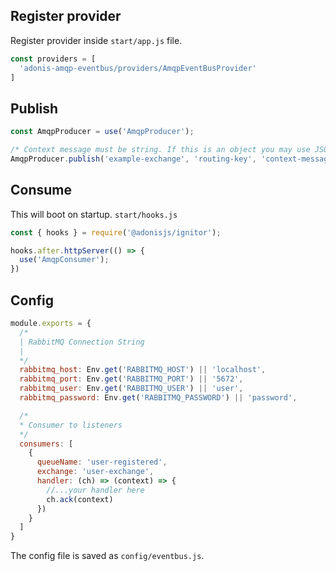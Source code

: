 ## Register provider
Register provider inside `start/app.js` file.

```js
const providers = [
  'adonis-amqp-eventbus/providers/AmqpEventBusProvider'
]
```

## Publish

```js
const AmqpProducer = use('AmqpProducer');

/* Context message must be string. If this is an object you may use JSON.stringify()*/
AmqpProducer.publish('example-exchange', 'routing-key', 'context-message');
```


## Consume

This will boot on startup. `start/hooks.js`

```js
const { hooks } = require('@adonisjs/ignitor');

hooks.after.httpServer(() => {
  use('AmqpConsumer');
})
```

## Config

```js
module.exports = {
  /*
  | RabbitMQ Connection String
  |
  */
  rabbitmq_host: Env.get('RABBITMQ_HOST') || 'localhost',
  rabbitmq_port: Env.get('RABBITMQ_PORT') || '5672',
  rabbitmq_user: Env.get('RABBITMQ_USER') || 'user',
  rabbitmq_password: Env.get('RABBITMQ_PASSWORD') || 'password',

  /*
  * Consumer to listeners
  */
  consumers: [
    {
      queueName: 'user-registered',
      exchange: 'user-exchange',
      handler: (ch) => (context) => {
        //...your handler here
        ch.ack(context)
      })
    }
  ]
}
```

The config file is saved as `config/eventbus.js`.
